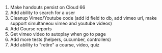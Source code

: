 1. Make handouts persist on Cloud 66
2. Add ability to search for a user
4. Cleanup Vimeo/Youtube code (add id field to db, add vimeo url, make support simultaneou vimeo and youtube videos)
5. Add Course reports
6. Get vimeo video to autoplay when go to page
7. Add more tests (helpers, cucumber, controllers)
8. Add ability to "retire" a course, video, quiz